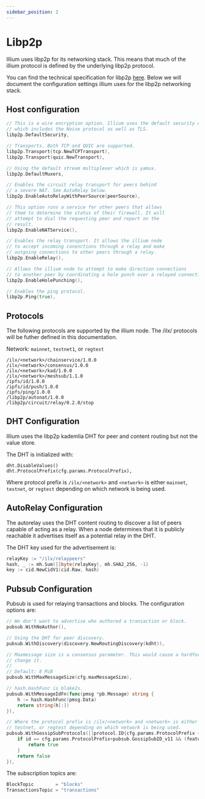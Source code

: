 ```yaml
---
sidebar_position: 2
---
```


# Libp2p

Illium uses libp2p for its networking stack. This means that much of the illium protocol is defined by the underlying 
libp2p protocol. 

You can find the technical specification for libp2p [here](https://github.com/libp2p/specs). Below we will document the
configuration settings illium uses for the libp2p networking stack.


## Host configuration

```go
// This is a wire encryption option. Illium uses the default security options
// which includes the Noise protocol as well as TLS.
libp2p.DefaultSecurity,

// Transports. Both TCP and QUIC are supported.
libp2p.Transport(tcp.NewTCPTransport),
libp2p.Transport(quic.NewTransport),

// Using the default stream multiplexer which is yamux.
libp2p.DefaultMuxers,

// Enables the circuit relay transport for peers behind
// a severe NAT. See AutoRelay below.
libp2p.EnableAutoRelayWithPeerSource(peerSource),

// This option runs a service for other peers that allows
// them to determine the status of their firewall. It will
// attempt to dial the requesting peer and report on the
// result.
libp2p.EnableNATService(),

// Enables the relay transport. It allows the illium node
// to accept incoming conenctions through a relay and make
// outgoing connections to other peers through a relay.
libp2p.EnableRelay(),

// Allows the illium node to attempt to make direction connections
// to another peer by coordinating a hole punch over a relayed connection.
libp2p.EnableHolePunching(),

// Enables the ping protocol.
libp2p.Ping(true),
```

## Protocols

The following protocols are supported by the illium node. The /ilx/ protocols will be futher defined in this documentation.

Network: `mainnet`, `testnet1`, or `regtest`
```
/ilx/<network>/chainservice/1.0.0
/ilx/<network>/consensus/1.0.0
/ilx/<network>/kad/1.0.0
/ilx/<network>/meshsub/1.1.0
/ipfs/id/1.0.0
/ipfs/id/push/1.0.0
/ipfs/ping/1.0.0
/libp2p/autonat/1.0.0
/libp2p/circuit/relay/0.2.0/stop
```

## DHT Configuration
Illium uses the libp2p kademlia DHT for peer and content routing but not the value store.

The DHT is initialized with:
```
dht.DisableValues()
dht.ProtocolPrefix(cfg.params.ProtocolPrefix),
```

Where protocol prefix is `/ilx/<network>` and `<network>` is either `mainnet`, `testnet`, or `regtest` depending on which
network is being used.

## AutoRelay Configuration

The autorelay uses the DHT content routing to discover a list of peers capable of acting as a relay. When a node determines
that it is publicly reachable it advertises itself as a potential relay in the DHT. 

The DHT key used for the advertisement is:

```go
relayKey := "/ilx/relaypeers"
hash, _ := mh.Sum([]byte(relayKey), mh.SHA2_256, -1)
key := cid.NewCidV1(cid.Raw, hash)
```

## Pubsub Configuration

Pubsub is used for relaying transactions and blocks. The configuration options are:

```go
// We don't want to advertise who authored a transaction or block.
pubsub.WithNoAuthor(),

// Using the DHT for peer discovery.
pubsub.WithDiscovery(discovery.NewRoutingDiscovery(kdht)),

// Maxmessage size is a consensus parameter. This would cause a hardfork if you
// change it.
//
// Default: 8 MiB
pubsub.WithMaxMessageSize(cfg.maxMessageSize),

// hash.HashFunc is blake2s.
pubsub.WithMessageIdFn(func(pmsg *pb.Message) string {
    h := hash.HashFunc(pmsg.Data)
    return string(h[:])
}),

// Where the protocol prefix is /ilx/<network> and <network> is either mainnet, 
// testnet, or regtest depending on which network is being used.
pubsub.WithGossipSubProtocols([]protocol.ID{cfg.params.ProtocolPrefix + pubsub.GossipSubID_v11}, func(feature pubsub.GossipSubFeature, id protocol.ID) bool {
    if id == cfg.params.ProtocolPrefix+pubsub.GossipSubID_v11 && (feature == pubsub.GossipSubFeatureMesh || feature == pubsub.GossipSubFeaturePX) {
        return true
    }
    return false
}),
```

The subscription topics are:

```go
BlockTopic        = "blocks"
TransactionsTopic = "transactions"
```